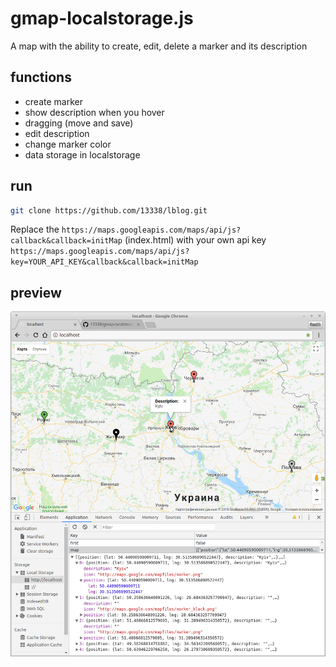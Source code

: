 # gmap-localstorage.js
A map with the ability to create, edit, delete a marker and its description

## functions
- create marker
- show description when you hover
- dragging (move and save)
- edit description
- change marker color
- data storage in localstorage

## run
```bash
git clone https://github.com/13338/lblog.git
```
Replace the `https://maps.googleapis.com/maps/api/js?callback&callback=initMap` (index.html)
with your own api key `https://maps.googleapis.com/maps/api/js?key=YOUR_API_KEY&callback&callback=initMap`

## preview
![preview](preview.png "Preview")
